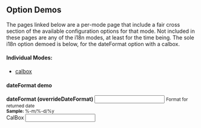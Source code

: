 ## Option Demos

The pages linked below are a per-mode page that include a fair cross section of the available configuration options for that mode.  Not included in these pages are any of the i18n modes, at least for the time being.  The sole i18n option demoed is below, for the dateFormat option with a calbox.

#### Individual Modes:

 * [calbox](../optDemo-calbox/)



#### dateFormat demo

<div class="form-group">
	<label><strong>dateFormat (overrideDateFormat)</strong></label>
	<input class="form-control demopick" data-link="db" data-opt="overrideDateFormat" value="" placeholder="">
	<small class="form-text text-muted">Format for returned date<br><strong>Sample: </strong>%-m/%-d/%y</small>
</div>
<div class="form-group">
	<label for="db">CalBox</label>
	<input class="form-control" id="db" type="text" data-role="datebox" data-options='{"mode":"calbox","displayMode":"inline"}' />
</div>


